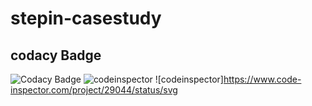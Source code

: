 

# stepin-casestudy
## codacy Badge
![Codacy Badge](https://app.codacy.com/project/badge/Grade/70b9f722f2a24bcba421780d9141a395)
![codeinspector](https://www.code-inspector.com/project/29044/score/svg)
![codeinspector]https://www.code-inspector.com/project/29044/status/svg

